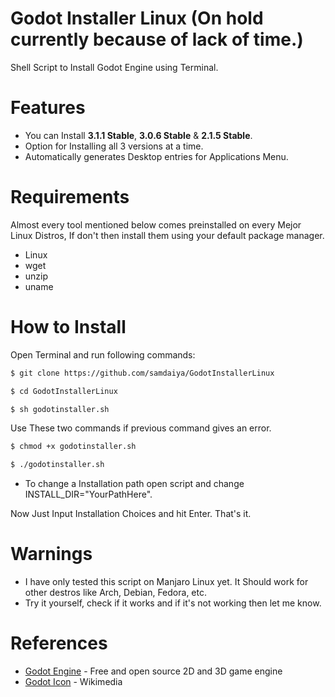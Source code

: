 # Godot Installer Linux (On hold currently because of lack of time.)
Shell Script to Install Godot Engine using Terminal.

# Features
* You can Install  **3.1.1 Stable**, **3.0.6 Stable** & **2.1.5 Stable**.
* Option for Installing all 3 versions at a time.
* Automatically generates Desktop entries for Applications Menu.

# Requirements
Almost every tool mentioned below comes preinstalled on every Mejor Linux Distros, If don't then install them using your default package manager.
* Linux
* wget
* unzip
* uname

# How to Install
Open Terminal and run following commands:
```bash
$ git clone https://github.com/samdaiya/GodotInstallerLinux
```
```bash
$ cd GodotInstallerLinux
```
```bash
$ sh godotinstaller.sh
```
Use These two commands if previous command gives an error.
```bash
$ chmod +x godotinstaller.sh
```
```bash
$ ./godotinstaller.sh
```
* To change a Installation path open script and change INSTALL_DIR="YourPathHere".

Now Just Input Installation Choices and hit Enter. That's it.

# Warnings
* I have only tested this script on Manjaro Linux yet. It Should work for other destros like Arch, Debian, Fedora, etc.
* Try it yourself, check if it works and if it's not working then let me know. 

# References
* [Godot Engine][1] - Free and open source 2D and 3D game engine
* [Godot Icon][2] - Wikimedia

[1]: https://godotengine.org
[2]: https://upload.wikimedia.org/wikipedia/commons/thumb/6/6a/Godot_icon.svg/2000px-Godot_icon.svg.png
